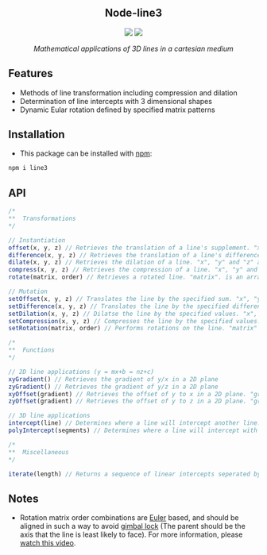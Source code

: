 <div align="center">
<h2>Node-line3</h2>
  <img src="https://img.shields.io/github/issues/Camezza/node-line3?style=for-the-badge">
  <img src="https://img.shields.io/github/license/Camezza/node-line3?style=for-the-badge">
  <p><i>Mathematical applications of 3D lines in a cartesian medium</i></p>
</div>

## Features
- Methods of line transformation including compression and dilation
- Determination of line intercepts with 3 dimensional shapes
- Dynamic Eular rotation defined by specified matrix patterns

## Installation
- This package can be installed with [npm](https://www.npmjs.com/):
```bash
npm i line3
```

## API
```javascript
/*
**  Transformations
*/

// Instantiation
offset(x, y, z) // Retrieves the translation of a line's supplement. "x", "y" and "z" are numbers.
difference(x, y, z) // Retrieves the translation of a line's difference. "x", "y" and "z" are numbers.
dilate(x, y, z) // Retrieves the dilation of a line. "x", "y" and "z" are numbers.
compress(x, y, z) // Retrieves the compression of a line. "x", "y" and "z" are numbers.
rotate(matrix, order) // Retrieves a rotated line. "matrix". is an array of angles. "order" is any combination of concatenated 'x', 'y' or 'z' strings (see notes).

// Mutation
setOffset(x, y, z) // Translates the line by the specified sum. "x", "y" and "z" are numbers.
setDifference(x, y, z) // Translates the line by the specified difference. "x", "y" and "z" are numbers.
setDilation(x, y, z) // Dilatse the line by the specified values. "x", "y" and "z" are numbers.
setCompression(x, y, z) // Compresses the line by the specified values. "x", "y" and "z" are numbers.
setRotation(matrix, order) // Performs rotations on the line. "matrix" is an array of angles. "order" is any combination of concatenated 'x', 'y' or 'z' strings (see notes).

/*
**  Functions
*/

// 2D line applications (y = mx+b = nz+c)
xyGradient() // Retrieves the gradient of y/x in a 2D plane
zyGradient() // Retrieves the gradient of y/z in a 2D plane
xyOffset(gradient) // Retrieves the offset of y to x in a 2D plane. "gradient" is an optional number defining the line's slope.
zyOffset(gradient) // Retrieves the offset of y to z in a 2D plane. "gradient" is an optional number defining the line's slope.

// 3D line applications
intercept(line) // Determines where a line will intercept another line. "line" is an instance of a line3 value. Returns null if there's no intercept.
polyIntercept(segments) // Determines where a line will intercept with a cuboid-composed polygon. "segments" is an array of shapes in the form of [x1, y1, z1, x2, y2, z2].

/*
**  Miscellaneous
*/

iterate(length) // Returns a sequence of linear intercepts seperated by a length. "length" is a number specifying the distance between intercepts.
```

## Notes
- Rotation matrix order combinations are [Euler](https://en.wikipedia.org/wiki/Euler_angles) based, and should be aligned in such a way to avoid [gimbal lock](https://en.wikipedia.org/wiki/Gimbal_lock) (The parent should be the axis that the line is least likely to face). For more information, please [watch this video](https://www.youtube.com/watch?v=zc8b2Jo7mno).